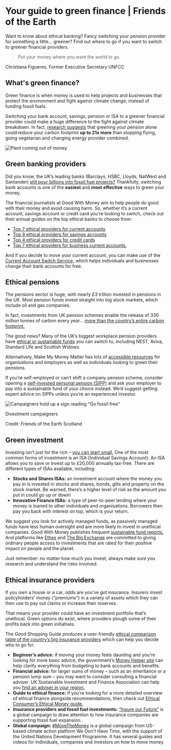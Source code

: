 # Your guide to green finance | Friends of the Earth
Want to know about ethical banking? Fancy switching your pension provider for something a little... greener? Find out where to go if you want to switch to greener financial providers.

> Put your money where you want the world to go.

Christiana Figueres, Former Executive Secretary UNFCC

What's green finance?
---------------------

Green finance is when money is used to help projects and businesses that protect the environment and fight against climate change, instead of funding fossil fuels.

Switching your bank account, savings, pension or ISA to a greener financial provider could make a huge difference to the fight against climate breakdown. In fact, [research suggests](https://makemymoneymatter.co.uk/pensions/) that greening your pension alone could reduce your carbon footprint **up to 21x more** than stopping flying, going vegetarian and changing energy provider combined. 

  ![Plant coming out of money](https://cdn.friendsoftheearth.uk/sites/default/files/styles/body_text_image/public/media/images/plant%20coming%20out%20of%20money_0.jpg?itok=V_4o8PTn)

Green banking providers
-----------------------

Did you know, the UK’s leading banks (Barclays, HSBC, Lloyds, NatWest and Santander) [still pour billions into fossil fuel projects?](https://www.bankingonclimatechaos.org/?bank=JPMorgan%20Chase#fulldata-panel) Thankfully, switching bank accounts is one of the **easiest** and **most effective** ways to green your money.  

The financial journalists at Good With Money aim to help people do good with their money and avoid causing harm. So, whether it’s a current account, savings account or credit card you’re looking to switch, check out their annual guides on the top ethical banks to choose from: 

*   [Top 7 ethical providers for current accounts](https://good-with-money.com/2024/05/31/top-7-ethical-current-accounts/)
*   [Top 9 ethical providers for savings accounts](https://good-with-money.com/2024/07/17/top-9-ethical-savings-accounts/)
*   [Top 4 ethical providers for credit cards](https://good-with-money.com/2024/06/21/top-4-ethical-credit-cards/)
*   [Top 7 ethical providers for business current accounts.](https://good-with-money.com/2024/05/31/top-7-ethical-business-current-accounts/) 

And if you decide to move your current account, you can make use of the [Current Account Switch Service,](https://www.currentaccountswitch.co.uk/) which helps individuals and businesses change their bank accounts for free. 

Ethical pensions
----------------

The pensions sector is huge, with nearly £3 trillion invested in pensions in the UK. Most pension funds invest straight into big stock markets, which include oil and gas companies.  

In fact, investments from UK pension schemes enable the release of 330 million tonnes of carbon every year… [more than the country’s entire carbon footprint.](https://www.climateaction.org/news/new-report-finds-pension-funds-enable-more-co2-than-the-entire-uk-carbon-fo)  

The good news? Many of the UK’s biggest workplace pension providers have [ethical or sustainable funds](https://good-with-money.com/2024/07/23/top-8-ethical-pension-funds/) you can switch to, including NEST, Aviva, Standard Life and Scottish Widows.

Alternatively, Make My Money Matter has lots of [accessible resources](https://makemymoneymatter.co.uk/pensions/) for organisations and employers as well as individuals looking to green their pensions.

If you’re self-employed or can’t shift a company pension scheme, consider opening a [self-invested personal pension (SIPP)](https://www.moneysavingexpert.com/savings/cheap-sipps/) and ask your employer to pay into a sustainable fund of your choice instead. We’d suggest getting expert advice on SIPPs unless you’re an experienced investor. 

  ![Campaigners hold up a sign reading "Go fossil free"](https://cdn.friendsoftheearth.uk/sites/default/files/styles/body_text_image/public/media/images/42561007731_5b8455060d_c.jpg?itok=8s-g2n4q)

Divestment campaigners

Credit: Friends of the Earth Scotland

Green investment
----------------

Investing isn’t just for the rich – [you can start small.](https://inews.co.uk/inews-lifestyle/money/how-three-women-investing-ethical-funds-238853) One of the most common forms of investment is an ISA (Individual Savings Account). An ISA allows you to save or invest up to £20,000 annually tax-free. There are different types of ISAs available, including:

*   **Stocks and Shares ISAs:** an investment account where the money you pay in is invested in stocks and shares, bonds, gilts and property on the stock market. Be warned, there’s a higher level of risk as the amount you put in could go up or down!
*   **Innovative Finance ISAs:** a type of peer-to-peer lending where your money is loaned to other individuals and organisations. Borrowers then pay you back with interest on top, which is your return.

We suggest you look for actively managed funds, as passively managed funds have less human oversight and are more likely to invest in unethical companies. Good With Money publishes frequent [sustainable fund reports.](https://good-with-money.com/2021/04/07/top-performing-sustainable-funds-over-20-years/) And platforms like [Ethex](https://www.ethex.org.uk/) and [The Big Exchange](https://www.bigexchange.com/) are committed to giving ordinary people access to investments that are rated for their positive impact on people and the planet.

Just remember: no matter how much you invest, always make sure you research and understand the risks involved. 

Ethical insurance providers
---------------------------

If you own a house or a car, odds are you’ve got insurance. Insurers invest policyholders’ money (“premiums”) in a variety of assets which they can then use to pay out claims or increase their reserves.  

That means your provider could have an investment portfolio that’s unethical. Green options do exist, where providers plough some of their profits back into green initiatives.  

The Good Shopping Guide produces a user-friendly [ethical comparison table of the country’s big insurance providers](https://thegoodshoppingguide.com/subject/ethical-insurance/) which can help you decide who to go for.   

*   **Beginner’s advice:** if moving your money feels daunting and you’re looking for more basic advice, the government’s [Money Helper site](https://www.moneyhelper.org.uk/en) can help clarify everything from budgeting to bank accounts and benefits.  
*   **Financial advice:** for larger sums of money – such as an inheritance or a pension lump sum – you may want to consider consulting a financial adviser. UK Sustainable Investment and Finance Association can help you [find an adviser in your region.](https://uksif.org/findanadviser/)  
*   **Guide to ethical finance:** if you’re looking for a more detailed overview of ethical finance alongside recommendations, then check out [Ethical Consumer’s Ethical Money guide.](https://www.ethicalconsumer.org/money-finance)  
*   **Insurance providers and fossil fuel investments:** [“Insure our Future”](https://global.insure-our-future.com/) is a global campaign to draw attention to how insurance companies are supporting fossil fuel expansion. 
*   **Global campaign:** [#MoveTheMoney](https://app.wedonthavetime.org/frontpage/movethemoney) is a global campaign from US-based climate action platform We Don't Have Time, with the support of the United Nations Development Programme. It has several guides and videos for individuals, companies and investors on how to move money.